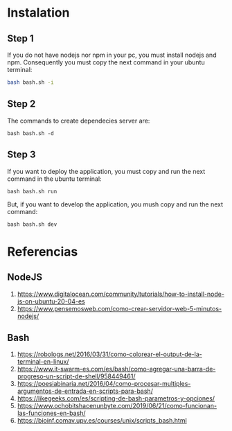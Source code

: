 # Instalation

## Step 1

If you do not have nodejs nor npm in your pc, you must install nodejs and npm. Consequently you must copy the next command in your ubuntu terminal:

```sh
bash bash.sh -i
```

## Step 2

The commands to create dependecies server are:

```
bash bash.sh -d
```

## Step 3

If you want to deploy the application, you must copy and run the next command in the ubuntu terminal:

```
bash bash.sh run
```

But, if you want to develop the application, you mush copy and run the next command:

```
bash bash.sh dev
```

# Referencias

## NodeJS

1. https://www.digitalocean.com/community/tutorials/how-to-install-node-js-on-ubuntu-20-04-es
2. https://www.pensemosweb.com/como-crear-servidor-web-5-minutos-nodejs/

## Bash

1. https://robologs.net/2016/03/31/como-colorear-el-output-de-la-terminal-en-linux/
2. https://www.it-swarm-es.com/es/bash/como-agregar-una-barra-de-progreso-un-script-de-shell/958449461/
3. https://poesiabinaria.net/2016/04/como-procesar-multiples-argumentos-de-entrada-en-scripts-para-bash/
4. https://likegeeks.com/es/scripting-de-bash-parametros-y-opciones/
5. https://www.ochobitshacenunbyte.com/2019/06/21/como-funcionan-las-funciones-en-bash/
6. https://bioinf.comav.upv.es/courses/unix/scripts_bash.html